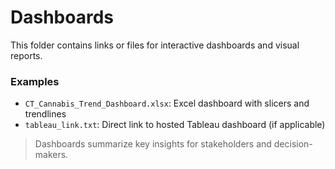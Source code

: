 # Dashboards

This folder contains links or files for interactive dashboards and visual reports.

### Examples
- `CT_Cannabis_Trend_Dashboard.xlsx`: Excel dashboard with slicers and trendlines
- `tableau_link.txt`: Direct link to hosted Tableau dashboard (if applicable)

> Dashboards summarize key insights for stakeholders and decision-makers.
